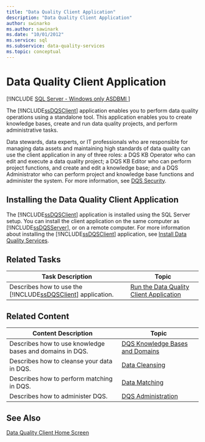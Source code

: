 ```yaml
---
title: "Data Quality Client Application"
description: "Data Quality Client Application"
author: swinarko
ms.author: sawinark
ms.date: "10/01/2012"
ms.service: sql
ms.subservice: data-quality-services
ms.topic: conceptual
---
```

# Data Quality Client Application

[!INCLUDE [SQL Server - Windows only ASDBMI  ](../includes/applies-to-version/sqlserver.md)]

  The [!INCLUDE[ssDQSClient](../includes/ssdqsclient-md.md)] application enables you to perform data quality operations using a standalone tool. This application enables you to create knowledge bases, create and run data quality projects, and perform administrative tasks.  
  
 Data stewards, data experts, or IT professionals who are responsible for managing data assets and maintaining high standards of data quality can use the client application in any of three roles: a DQS KB Operator who can edit and execute a data quality project; a DQS KB Editor who can perform project functions, and create and edit a knowledge base; and a DQS Administrator who can perform project and knowledge base functions and administer the system. For more information, see [DQS Security](../data-quality-services/dqs-security.md).  
  
## Installing the Data Quality Client Application  
 The [!INCLUDE[ssDQSClient](../includes/ssdqsclient-md.md)] application is installed using the SQL Server setup. You can install the client application on the same computer as [!INCLUDE[ssDQSServer](../includes/ssdqsserver-md.md)], or on a remote computer. For more information about installing the [!INCLUDE[ssDQSClient](../includes/ssdqsclient-md.md)] application, see [Install Data Quality Services](../data-quality-services/install-windows/install-data-quality-services.md).  
  
## Related Tasks  
  
|Task Description|Topic|  
|----------------------|-----------|  
|Describes how to use the [!INCLUDE[ssDQSClient](../includes/ssdqsclient-md.md)] application.|[Run the Data Quality Client Application](../data-quality-services/run-the-data-quality-client-application.md)|  
  
## Related Content  
  
|Content Description|Topic|  
|-------------------------|-----------|  
|Describes how to use knowledge bases and domains in DQS.|[DQS Knowledge Bases and Domains](../data-quality-services/dqs-knowledge-bases-and-domains.md)|  
|Describes how to cleanse your data in DQS.|[Data Cleansing](../data-quality-services/data-cleansing.md)|  
|Describes how to perform matching in DQS.|[Data Matching](../data-quality-services/data-matching.md)|  
|Describes how to administer DQS.|[DQS Administration](../data-quality-services/dqs-administration.md)|  
  
## See Also  
 [Data Quality Client Home Screen](../data-quality-services/data-quality-client-home-screen.md)  
  
  
